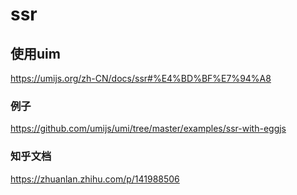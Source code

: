 # ssr

## 使用uim
https://umijs.org/zh-CN/docs/ssr#%E4%BD%BF%E7%94%A8
### 例子
https://github.com/umijs/umi/tree/master/examples/ssr-with-eggjs
### 知乎文档
https://zhuanlan.zhihu.com/p/141988506

